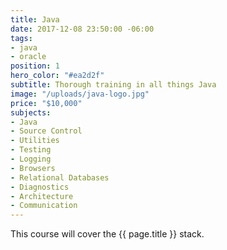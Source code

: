 ```yaml
---
title: Java
date: 2017-12-08 23:50:00 -06:00
tags:
- java
- oracle
position: 1
hero_color: "#ea2d2f"
subtitle: Thorough training in all things Java
image: "/uploads/java-logo.jpg"
price: "$10,000"
subjects:
- Java
- Source Control
- Utilities
- Testing
- Logging
- Browsers
- Relational Databases
- Diagnostics
- Architecture
- Communication
---
```


This course will cover the {{ page.title }} stack.
